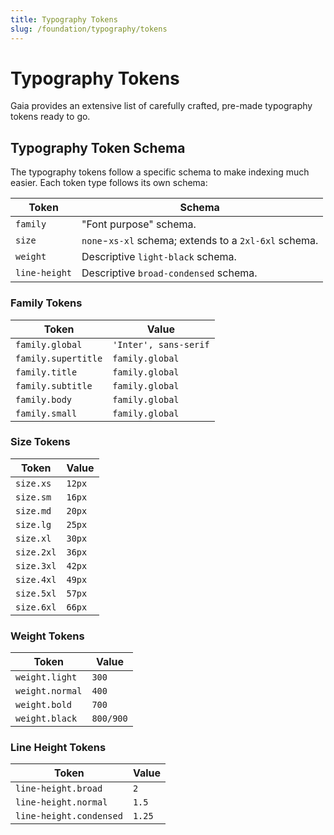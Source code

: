 ```yaml
---
title: Typography Tokens
slug: /foundation/typography/tokens
---
```

# Typography Tokens
Gaia provides an extensive list of carefully crafted, pre-made typography tokens ready to go.

## Typography Token Schema
The typography tokens follow a specific schema to make indexing much easier. Each token type follows its own schema:

| Token         | Schema                                                |
|---------------|-------------------------------------------------------|
| `family`      | "Font purpose" schema.                                |
| `size`        | `none`-`xs-xl` schema; extends to a `2xl-6xl` schema. |
| `weight`      | Descriptive `light-black` schema.                     |
| `line-height` | Descriptive `broad-condensed` schema.                 |

### Family Tokens
| Token               | Value                 |
|---------------------|-----------------------|
| `family.global`     | `'Inter', sans-serif` |
| `family.supertitle` | `family.global`       |
| `family.title`      | `family.global`       |
| `family.subtitle`   | `family.global`       |
| `family.body`       | `family.global`       |
| `family.small`      | `family.global`       |

### Size Tokens
| Token      | Value  |
|------------|--------|
| `size.xs`  | `12px` |
| `size.sm`  | `16px` |
| `size.md`  | `20px` |
| `size.lg`  | `25px` |
| `size.xl`  | `30px` |
| `size.2xl` | `36px` |
| `size.3xl` | `42px` |
| `size.4xl` | `49px` |
| `size.5xl` | `57px` |
| `size.6xl` | `66px` |

### Weight Tokens
| Token           | Value     |
|-----------------|-----------|
| `weight.light`  | `300`     |
| `weight.normal` | `400`     |
| `weight.bold`   | `700`     |
| `weight.black`  | `800/900` |

### Line Height Tokens
| Token                   | Value  |
|-------------------------|--------|
| `line-height.broad`     | `2`    |
| `line-height.normal`    | `1.5`  |
| `line-height.condensed` | `1.25` |
